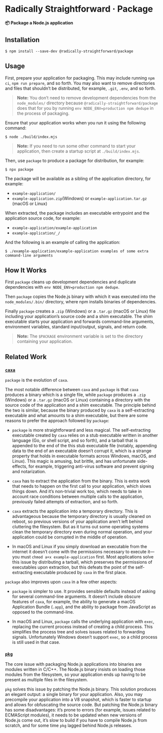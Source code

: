 # Radically Straightforward · Package

**📦 Package a Node.js application**

## Installation

```console
$ npm install --save-dev @radically-straightforward/package
```

## Usage

First, prepare your application for packaging. This may include running `npm ci`, `npm run prepare`, and so forth. You may also want to remove directories and files that shouldn’t be distributed, for example, `.git`, `.env`, and so forth.

> **Note:** You don’t need to remove development dependencies from the `node_modules/` directory because `@radically-straightforward/package` does that for you by running `env NODE_ENV=production npm dedupe` in the process of packaging.

Ensure that your application works when you run it using the following command:

```console
$ node ./build/index.mjs
```

> **Note:** If you need to run some other command to start your application, then create a startup script at `./build/index.mjs`.

Then, use `package` to produce a package for distribution, for example:

```console
$ npx package
```

The package will be available as a sibling of the application directory, for example:

- `example-application/`
- `example-application.zip`(Windows) or `example-application.tar.gz` (macOS or Linux)

When extracted, the package includes an executable entrypoint and the application source code, for example:

- `example-application/example-application`
- `example-application/_/`

And the following is an example of calling the application:

```console
$ ./example-application/example-application examples of some extra command-line arguments
```

## How It Works

First `package` cleans up development dependencies and duplicate dependencies with `env NODE_ENV=production npm dedupe`.

Then `package` copies the Node.js binary with which it was executed into the `node_modules/.bin/` directory, where npm installs binaries of dependencies.

Finally `package` creates a `.zip` (Windows) or a `.tar.gz` (macOS or Linux) file including your application’s source code and a shim executable. The shim executable starts your application and forwards command-line arguments, environment variables, standard input/output, signals, and return code.

> **Note:** The `$PACKAGE` environment variable is set to the directory containing your application.

## Related Work

### [`caxa`](https://www.npmjs.com/package/caxa)

`package` is the evolution of `caxa`.

The most notable difference between `caxa` and `package` is that `caxa` produces a binary which is a single file, while `package` produces a `.zip` (Windows) or a `.tar.gz` (macOS or Linux) containing a directory with the source code of the application and a shim executable. The principle behind the two is similar, because the binary produced by `caxa` is a self-extracting executable and what amounts to a shim executable, but there are some reasons to prefer the approach followed by `package`:

- `package` is more straightforward and less magical. The self-extracting executable created by `caxa` relies on a stub executable written in another language (Go, or shell script, and so forth), and a tarball that is appended to the end of the this stub executable file (notably, appending data to the end of an executable doesn’t corrupt it, which is a strange property that holds in executable formats across Windows, macOS, and Linux). This magic is amusing, but brittle, and has unfortunate side-effects, for example, triggering anti-virus software and prevent signing and notarization.

- `caxa` has to extract the application from the binary. This is extra work that needs to happen on the first call to your application, which slows things down. And it’s non-trivial work too, which needs to take in account race conditions between multiple calls to the application, previously failed attempts of extraction, and so forth.

- `caxa` extracts the application into a temporary directory. This is advantageous because the temporary directory is usually cleaned on reboot, so previous versions of your application aren’t left behind cluttering the filesystem. But as it turns out some operating systems clean the temporary directory even during normal operation, and your application could be corrupted in the middle of operation.

- In macOS and Linux if you simply download an executable from the internet it doesn’t come with the permissions necessary to execute it—you must `chmod a+x example-application` first. Most applications solve this issue by distributing a tarball, which preserves the permissions of executables upon extraction, but this defeats the point of the self-extracting executable produced by `caxa` in the first place.

`package` also improves upon `caxa` in a few other aspects:

- `package` is simpler to use. It provides sensible defaults instead of asking for several command-line arguments. It doesn’t include obscure features of `caxa`, for example, the ability to generate a macOS Application Bundle (`.app`), and the ability to package from JavaScript as opposed to the command-line.

- In macOS and Linux, `package` calls the underlying application with `exec`, replacing the current process instead of creating a child process. This simplifies the process tree and solves issues related to forwarding signals. Unfortunately Windows doesn’t support `exec`, so a child process is still used in that case.

### [`pkg`](https://www.npmjs.com/package/pkg)

The core issue with packaging Node.js applications into binaries are modules written in C/C++. The Node.js binary insists on loading those modules from the filesystem, so your application ends up having to be present as multiple files in the filesystem.

`pkg` solves this issue by patching the Node.js binary. This solution produces an elegant output: a single binary for your application. Also, you may precompile your application into a V8 snapshot, which is faster to startup and allows for obfuscating the source code. But patching the Node.js binary has some disadvantages: it’s prone to errors (for example, issues related to ECMAScript modules), it needs to be updated when new versions of Node.js come out, it’s slow to build if you have to compile Node.js from scratch, and for some time `pkg` lagged behind Node.js releases.
